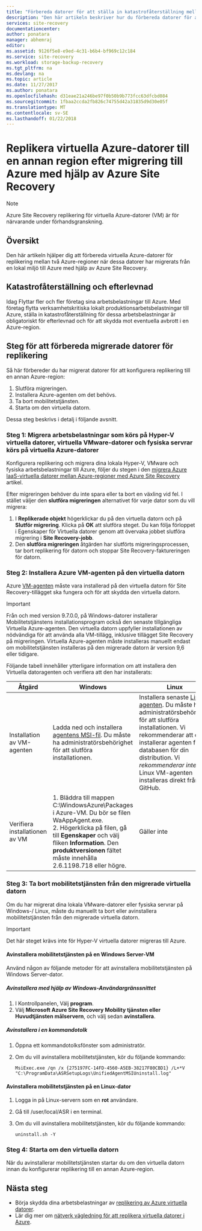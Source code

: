 ```yaml
---
title: "Förbereda datorer för att ställa in katastrofåterställning mellan Azure-regioner efter migrering till Azure med hjälp av Site Recovery | Microsoft Docs"
description: "Den här artikeln beskriver hur du förbereda datorer för att ställa in katastrofåterställning mellan Azure-regioner efter migrering till Azure med hjälp av Azure Site Recovery."
services: site-recovery
documentationcenter: 
author: ponatara
manager: abhemraj
editor: 
ms.assetid: 9126f5e8-e9ed-4c31-b6b4-bf969c12c184
ms.service: site-recovery
ms.workload: storage-backup-recovery
ms.tgt_pltfrm: na
ms.devlang: na
ms.topic: article
ms.date: 11/27/2017
ms.author: ponatara
ms.openlocfilehash: d31eae21a246be97f0b50b9b773fcc63dfcbd084
ms.sourcegitcommit: 1fbaa2ccda2fb826c74755d42a31835d9d30e05f
ms.translationtype: MT
ms.contentlocale: sv-SE
ms.lasthandoff: 01/22/2018
---
```

# <a name="replicate-azure-vms-to-another-region-after-migration-to-azure-by-using-azure-site-recovery"></a>Replikera virtuella Azure-datorer till en annan region efter migrering till Azure med hjälp av Azure Site Recovery

>[!NOTE]
> Azure Site Recovery replikering för virtuella Azure-datorer (VM) är för närvarande under förhandsgranskning.

## <a name="overview"></a>Översikt

Den här artikeln hjälper dig att förbereda virtuella Azure-datorer för replikering mellan två Azure-regioner när dessa datorer har migrerats från en lokal miljö till Azure med hjälp av Azure Site Recovery.

## <a name="disaster-recovery-and-compliance"></a>Katastrofåterställning och efterlevnad
Idag Flyttar fler och fler företag sina arbetsbelastningar till Azure. Med företag flytta verksamhetskritiska lokalt produktionsarbetsbelastningar till Azure, ställa in katastrofåterställning för dessa arbetsbelastningar är obligatoriskt för efterlevnad och för att skydda mot eventuella avbrott i en Azure-region.

## <a name="steps-for-preparing-migrated-machines-for-replication"></a>Steg för att förbereda migrerade datorer för replikering
Så här förbereder du har migrerat datorer för att konfigurera replikering till en annan Azure-region:

1. Slutföra migreringen.
2. Installera Azure-agenten om det behövs.
3. Ta bort mobilitetstjänsten.  
4. Starta om den virtuella datorn.

Dessa steg beskrivs i detalj i följande avsnitt.

### <a name="step-1-migrate-workloads-running-on-hyper-v-vms-vmware-vms-and-physical-servers-to-run-on-azure-vms"></a>Steg 1: Migrera arbetsbelastningar som körs på Hyper-V virtuella datorer, virtuella VMware-datorer och fysiska servrar körs på virtuella Azure-datorer

Konfigurera replikering och migrera dina lokala Hyper-V, VMware och fysiska arbetsbelastningar till Azure, följer du stegen i den [migrera Azure IaaS-virtuella datorer mellan Azure-regioner med Azure Site Recovery](site-recovery-migrate-azure-to-azure.md) artikel. 

Efter migreringen behöver du inte spara eller ta bort en växling vid fel. I stället väljer den **slutföra migreringen** alternativet för varje dator som du vill migrera:
1. I **Replikerade objekt** högerklickar du på den virtuella datorn och på **Slutför migrering**. Klicka på **OK** att slutföra steget. Du kan följa förloppet i Egenskaper för Virtuella datorer genom att övervaka jobbet slutföra migrering i **Site Recovery-jobb**.
2. Den **slutföra migreringen** åtgärden har slutförts migreringsprocessen, tar bort replikering för datorn och stoppar Site Recovery-faktureringen för datorn.

### <a name="step-2-install-the-azure-vm-agent-on-the-virtual-machine"></a>Steg 2: Installera Azure VM-agenten på den virtuella datorn
Azure [VM-agenten](../../virtual-machines/windows/agent-user-guide.md) måste vara installerad på den virtuella datorn för Site Recovery-tillägget ska fungera och för att skydda den virtuella datorn.

>[!IMPORTANT]
>Från och med version 9.7.0.0, på Windows-datorer installerar Mobilitetstjänstens installationsprogram också den senaste tillgängliga Virtuella Azure-agenten. Den virtuella datorn uppfyller installationen av nödvändiga för att använda alla VM-tillägg, inklusive tillägget Site Recovery på migreringen. Virtuella Azure-agenten måste installeras manuellt endast om mobilitetstjänsten installeras på den migrerade datorn är version 9,6 eller tidigare.

Följande tabell innehåller ytterligare information om att installera den Virtuella datoragenten och verifiera att den har installerats:

| **Åtgärd** | **Windows** | **Linux** |
| --- | --- | --- |
| Installation av VM-agenten |Ladda ned och installera [agentens MSI-fil](http://go.microsoft.com/fwlink/?LinkID=394789&clcid=0x409). Du måste ha administratörsbehörighet för att slutföra installationen. |Installera senaste [Linux-agenten](../../virtual-machines/linux/agent-user-guide.md). Du måste ha administratörsbehörighet för att slutföra installationen. Vi rekommenderar att du installerar agenten från databasen för din distribution. Vi *rekommenderar inte* Linux VM-agenten installeras direkt från GitHub.  |
| Verifiera installationen av VM |1. Bläddra till mappen C:\WindowsAzure\Packages i Azure-VM. Du bör se filen WaAppAgent.exe. <br>2. Högerklicka på filen, gå till **Egenskaper** och välj fliken **Information**. Den **produktversionen** fältet måste innehålla 2.6.1198.718 eller högre. |Gäller inte |


### <a name="step-3-remove-the-mobility-service-from-the-migrated-virtual-machine"></a>Steg 3: Ta bort mobilitetstjänsten från den migrerade virtuella datorn

Om du har migrerat dina lokala VMware-datorer eller fysiska servrar på Windows-/ Linux, måste du manuellt ta bort eller avinstallera mobilitetstjänsten från den migrerade virtuella datorn.

>[!IMPORTANT]
>Det här steget krävs inte för Hyper-V virtuella datorer migreras till Azure.

#### <a name="uninstall-the-mobility-service-on-a-windows-server-vm"></a>Avinstallera mobilitetstjänsten på en Windows Server-VM
Använd någon av följande metoder för att avinstallera mobilitetstjänsten på Windows Server-dator.

##### <a name="uninstall-by-using-the-windows-ui"></a>Avinstallera med hjälp av Windows-Användargränssnittet
1. I Kontrollpanelen, Välj **program**.
2. Välj **Microsoft Azure Site Recovery Mobility tjänsten eller Huvudtjänsten målservern**, och välj sedan **avinstallera**.

##### <a name="uninstall-at-a-command-prompt"></a>Avinstallera i en kommandotolk
1. Öppna ett kommandotolksfönster som administratör.
2. Om du vill avinstallera mobilitetstjänsten, kör du följande kommando:

   ```
   MsiExec.exe /qn /x {275197FC-14FD-4560-A5EB-38217F80CBD1} /L+*V "C:\ProgramData\ASRSetupLogs\UnifiedAgentMSIUninstall.log"
   ```

#### <a name="uninstall-the-mobility-service-on-a-linux-computer"></a>Avinstallera mobilitetstjänsten på en Linux-dator
1. Logga in på Linux-servern som en **rot** användare.
2. Gå till /user/local/ASR i en terminal.
3. Om du vill avinstallera mobilitetstjänsten, kör du följande kommando:

   ```
   uninstall.sh -Y
   ```

### <a name="step-4-restart-the-vm"></a>Steg 4: Starta om den virtuella datorn

När du avinstallerar mobilitetstjänsten startar du om den virtuella datorn innan du konfigurerar replikering till en annan Azure-region.


## <a name="next-steps"></a>Nästa steg
- Börja skydda dina arbetsbelastningar av [replikering av Azure virtuella datorer](../azure-to-azure-quickstart.md).
- Lär dig mer om [nätverk vägledning för att replikera virtuella datorer i Azure](../site-recovery-azure-to-azure-networking-guidance.md).
